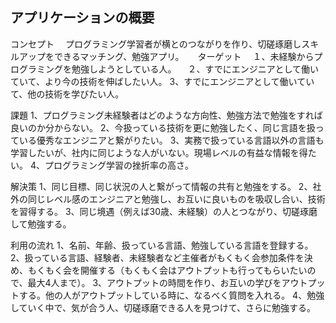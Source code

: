 ## アプリケーションの概要

コンセプト
　プログラミング学習者が横とのつながりを作り、切磋琢磨しスキルアップをできるマッチング、勉強アプリ。
　
ターゲット
　１、未経験からプログラミングを勉強しようとしている人。
　２、すでにエンジニアとして働いていて、より今の技術を伸ばしたい人。
  3、すでにエンジニアとして働いていて、他の技術を学びたい人。
  
 課題
  1、プログラミング未経験者はどのような方向性、勉強方法で勉強をすれば良いのか分からない。
  2、今扱っている技術を更に勉強したく、同じ言語を扱っている優秀なエンジニアと繋がりたい。
  3、実務で扱っている言語以外の言語も学習したいが、社内に同じような人がいない。現場レベルの有益な情報を得たい。
  4、プログラミング学習の挫折率の高さ。
  
 解決策
  1、同じ目標、同じ状況の人と繋がって情報の共有と勉強をする。
  2、社外の同じレベル感のエンジニアと勉強し、お互いに良いものを吸収し合い、技術を習得する。
  3、同じ境遇（例えば30歳、未経験）の人とつながり、切磋琢磨して勉強する。
 
 利用の流れ
  1、名前、年齢、扱っている言語、勉強している言語を登録する。
  2、扱っている言語、経験者、未経験者など主催者がもくもく会参加条件を決め、もくもく会を開催する（もくもく会はアウトプットも行ってもらいたいので、最大4人まで）。
  3、アウトプットの時間を作り、お互いの学びをアウトプットする。他の人がアウトプットしている時に、なるべく質問を入れる。
  4、勉強していく中で、気が合う人、切磋琢磨できる人を見つけて、さらに勉強する。



